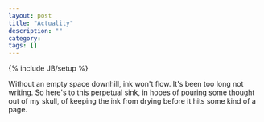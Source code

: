 ```yaml
---
layout: post
title: "Actuality"
description: ""
category: 
tags: []
---
```

{% include JB/setup %}

Without an empty space downhill, ink won't flow. It's been too long not writing. So here's to this perpetual sink, in hopes of pouring some thought out of my skull, of keeping the ink from drying before it hits some kind of a page.
